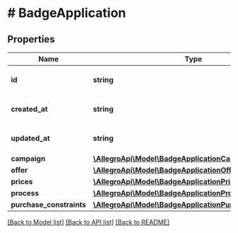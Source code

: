 # # BadgeApplication

## Properties

Name | Type | Description | Notes
------------ | ------------- | ------------- | -------------
**id** | **string** | Badge application ID. |
**created_at** | **string** | Provided in [ISO 8601 format](https://en.wikipedia.org/wiki/ISO_8601). |
**updated_at** | **string** | Provided in [ISO 8601 format](https://en.wikipedia.org/wiki/ISO_8601). |
**campaign** | [**\AllegroApi\Model\BadgeApplicationCampaign**](BadgeApplicationCampaign.md) |  |
**offer** | [**\AllegroApi\Model\BadgeApplicationOffer**](BadgeApplicationOffer.md) |  |
**prices** | [**\AllegroApi\Model\BadgeApplicationPrices**](BadgeApplicationPrices.md) |  | [optional]
**process** | [**\AllegroApi\Model\BadgeApplicationProcess**](BadgeApplicationProcess.md) |  |
**purchase_constraints** | [**\AllegroApi\Model\BadgeApplicationPurchaseConstraints**](BadgeApplicationPurchaseConstraints.md) |  | [optional]

[[Back to Model list]](../../README.md#models) [[Back to API list]](../../README.md#endpoints) [[Back to README]](../../README.md)
